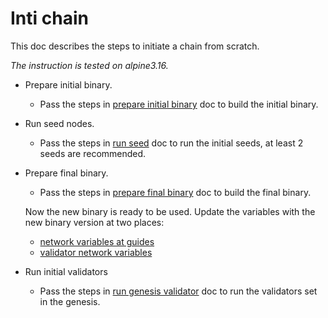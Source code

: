 # Inti chain

This doc describes the steps to initiate a chain from scratch.

*The instruction is tested on alpine3.16.*

* Prepare initial binary.

  * Pass the steps in [prepare initial binary](prepare-initial-binary.md) doc to build the initial binary.

* Run seed nodes.

  * Pass the steps in [run seed](../run-seed.md) doc to run the initial seeds, at least 2 seeds are recommended.

* Prepare final binary.

  * Pass the steps in [prepare final binary](prepare-final-binary.md) doc to build the final binary.

  Now the new binary is ready to be used.
  Update the variables with the new binary version at two places:
  * [network variables at guides](../../src/tutorials/network-variables.md)
  * [validator network variables](../../src/validator/network-variables.md)

* Run initial validators

  * Pass the steps in [run genesis validator](run-genesis-validator.md) doc to run the validators set in the genesis.
